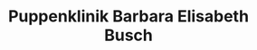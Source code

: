 ---
title: "Puppenklinik Barbara Elisabeth Busch"
url: /kappeln/puppenklinik-barbara-elisabeth-busch/
shop: Spielzeug
---
